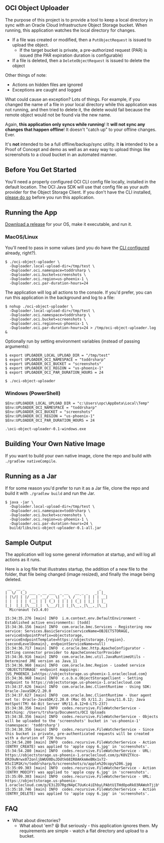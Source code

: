 ## OCI Object Uploader 

The purpose of this project is to provide a tool to keep a local directory in sync with an Oracle Cloud Infrastructure Object Storage bucket. When running, this application watches the local directory for changes. 

* If a file was created or modified, then a `PutObjectRequest` is issued to upload the object.  
  * If the target bucket is private, a pre-authorized request (PAR) is issued (the PAR expiration duration is configurable)
* If a file is deleted, then a `DeleteObjectRequest` is issued to delete the object

Other things of note:

* Actions on hidden files are ignored
* Exceptions are caught and logged

What could cause an exception? Lots of things. For example, if you changed the name of a file in your local directory while this application was not running, and then tried to delete it, the delete would fail because the remote object would not be found via the new name.

Again, **this application only syncs while running**! It **will not sync any changes that happen offline**! It doesn't "catch up" to your offline changes. Ever.

It's **not** intended to be a full offline/backup/sync utility. It **is** intended to be a Proof of Concept and demo as well as an easy way to upload things like screenshots to a cloud bucket in an automated manner.

## Before You Get Started

You'll need a properly configured OCI CLI config file locally, installed in the default location. The OCI Java SDK will use that config file as your auth provider for the Object Storage Client. If you don't have the CLI installed, [please do so](https://docs.oracle.com/en-us/iaas/Content/API/SDKDocs/cliinstall.htm) before you run this application.

## Running the App

[Download a release](https://github.com/recursivecodes/oci-object-uploader/releases/latest) for your OS, make it executable, and run it. 

### MacOS/Linux
You'll need to pass in some values (and you do have the [CLI configured](#before-you-get-started) already, right?). 

```shell
$ ./oci-object-uploader \
  -Duploader.local-upload-dir=/tmp/test \
  -Duploader.oci.namespace=toddrsharp \
  -Duploader.oci.bucket=screenshots \
  -Duploader.oci.region=us-phoenix-1 \
  -Duploader.oci.par-duration-hours=24
```

The application will log all actions to the console. If you'd prefer, you can run this application in the background and log to a file:

```shell
$ nohup ./oci-object-uploader \
  -Duploader.local-upload-dir=/tmp/test \
  -Duploader.oci.namespace=toddrsharp \
  -Duploader.oci.bucket=screenshots \
  -Duploader.oci.region=us-phoenix-1 \
  -Duploader.oci.par-duration-hours=24 > /tmp/oci-object-uploader.log &
```

Optionally run by setting environment variables (instead of passing arguments):

```shell
$ export UPLOADER_LOCAL_UPLOAD_DIR = "/tmp/test"
$ export UPLOADER_OCI_NAMESPACE = "toddrsharp"
$ export UPLOADER_OCI_BUCKET = "screenshots"
$ export UPLOADER_OCI_REGION = "us-phoenix-1"
$ export UPLOADER_OCI_PAR_DURATION_HOURS = 24

$ ./oci-object-uploader
```

### Windows (PowerShell)

```shell
$Env:UPLOADER_LOCAL_UPLOAD_DIR = "c:\Users\opc\AppData\Local\Temp"
$Env:UPLOADER_OCI_NAMESPACE = "toddrsharp"
$Env:UPLOADER_OCI_BUCKET = "screenshots"
$Env:UPLOADER_OCI_REGION = "us-phoenix-1"
$Env:UPLOADER_OCI_PAR_DURATION_HOURS = 24

.\oci-object-uploader-0.1-windows.exe
```

## Building Your Own Native Image

If you want to build your own native image, clone the repo and build with `./gradlew nativeCompile`. 

## Running as a Jar

If for some reason you'd prefer to run it as a Jar file, clone the repo and build it with `./gradlew build` and run the Jar.

```shell
$ java -jar \
  -Duploader.local-upload-dir=/tmp/test \
  -Duploader.oci.namespace=toddrsharp \
  -Duploader.oci.bucket=screenshots \
  -Duploader.oci.region=us-phoenix-1 \
  -Duploader.oci.par-duration-hours=24 \
  build/libs/oci-object-uploader-0.1-all.jar
```

## Sample Output

The application will log some general information at startup, and will log all actions as it runs.  

Here is a log file that illustrates startup, the addition of a new file to the folder, that file being changed (image resized), and finally the image being deleted.

```shell
 __  __ _                                  _   
|  \/  (_) ___ _ __ ___  _ __   __ _ _   _| |_ 
| |\/| | |/ __| '__/ _ \| '_ \ / _` | | | | __|
| |  | | | (__| | | (_) | | | | (_| | |_| | |_ 
|_|  |_|_|\___|_|  \___/|_| |_|\__,_|\__,_|\__|
  Micronaut (v3.4.0)

15:34:35.276 [main] INFO  i.m.context.env.DefaultEnvironment - Established active environments: [todd]
15:34:36.156 [main] INFO  com.oracle.bmc.Services - Registering new service: Services.BasicService(serviceName=OBJECTSTORAGE, serviceEndpointPrefix=objectstorage, serviceEndpointTemplate=https://objectstorage.{region}.{secondLevelDomain}, endpointServiceName=null)
15:34:36.717 [main] INFO  c.oracle.bmc.http.ApacheConfigurator - Setting connector provider to ApacheConnectorProvider
15:34:36.916 [main] INFO  com.oracle.bmc.util.JavaRuntimeUtils - Determined JRE version as Java_11
15:34:36.960 [main] INFO  com.oracle.bmc.Region - Loaded service 'OBJECTSTORAGE' endpoint mappings: {US_PHOENIX_1=https://objectstorage.us-phoenix-1.oraclecloud.com}
15:34:36.960 [main] INFO  c.o.b.o.ObjectStorageClient - Setting endpoint to https://objectstorage.us-phoenix-1.oraclecloud.com
15:34:37.626 [main] INFO  com.oracle.bmc.ClientRuntime - Using SDK: Oracle-JavaSDK/2.20.0
15:34:37.627 [main] INFO  com.oracle.bmc.ClientRuntime - User agent set to: Oracle-JavaSDK/2.20.0 (Mac OS X/11.2; Java/11.0.12; Java HotSpot(TM) 64-Bit Server VM/11.0.12+8-LTS-237)
15:34:38.356 [main] INFO  codes.recursive.FileWatcherService - Watching: /Users/trsharp/Documents/OCI Uploads
15:34:38.356 [main] INFO  codes.recursive.FileWatcherService - Objects will be uploaded to the 'screenshots' bucket in 'us-phoenix-1' (namespace: 'toddrsharp')
15:34:38.356 [main] INFO  codes.recursive.FileWatcherService - Since this bucket is private, pre-authenticated requests will be created with a duration of 720 hours
15:34:54.280 [main] INFO  codes.recursive.FileWatcherService - Action (ENTRY_CREATE) was applied to 'apple copy 6.jpg' in 'screenshots'.
15:34:54.280 [main] INFO  codes.recursive.FileWatcherService - URL: https://objectstorage.us-phoenix-1.oraclecloud.com/p/K8VZTXco-ER39uNrwx072onljbWUU0DuJDdtk68IR8AKkmAeBNx1v72-K5cI1M1K/n/toddrsharp/b/screenshots/o/apple%20copy%206.jpg
15:35:09.303 [main] INFO  codes.recursive.FileWatcherService - Action (ENTRY_MODIFY) was applied to 'apple copy 6.jpg' in 'screenshots'.
15:35:09.303 [main] INFO  codes.recursive.FileWatcherService - URL: https://objectstorage.us-phoenix-1.oraclecloud.com/p/E3iZO7RgzN4pC7UuKc4iEhbyLPAbtU1THdOpoRkO3RAWohTjjbYwhTibCdzHp5VG/n/toddrsharp/b/screenshots/o/apple%20copy%206.jpg
15:35:18.746 [main] INFO  codes.recursive.FileWatcherService - Action (ENTRY_DELETE) was applied to 'apple copy 6.jpg' in 'screenshots'.
```

## FAQ

* What about directories?
  * What about 'em? 😆 But seriously - this application ignores them. My requirements are simple - watch a flat directory and upload to a bucket.